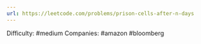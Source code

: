 ```yaml
---
url: https://leetcode.com/problems/prison-cells-after-n-days
---
```


Difficulty: #medium
Companies: #amazon #bloomberg